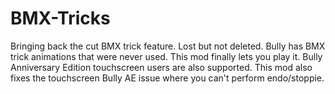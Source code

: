 # BMX-Tricks
Bringing back the cut BMX trick feature. Lost but not deleted. Bully has BMX trick animations that were never used. This mod finally lets you play it. Bully Anniversary Edition touchscreen users are also supported. This mod also fixes the touchscreen Bully AE issue where you can't perform endo/stoppie.
